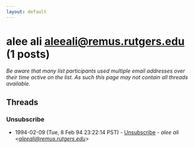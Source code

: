 ```yaml
---
layout: default
---
```


# alee ali <aleeali@remus.rutgers.edu> (1 posts)

_Be aware that many list participants used multiple email addresses over their time active on the list. As such this page may not contain all threads available._

## Threads

### Unsubscribe
+ 1994-02-09 (Tue, 8 Feb 94 23:22:14 PST) - [Unsubscribe](/archive/1994/02/e16e041d7d30114bef91cd96f5080f1baeb4baa511d6b4d065e2c23adb3ce329) - _alee ali \<aleeali@remus.rutgers.edu\>_

